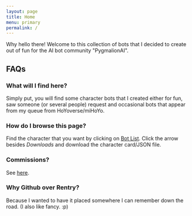 ```yaml
---
layout: page
title: Home
menu: primary
permalink: /
---
```


Why hello there! Welcome to this collection of bots that I decided to create out of fun for the AI bot community "PygmalionAI". 

## FAQs

### What will I find here?

Simply put, you will find some character bots that I created either for fun, saw someone (or several people) request and occasional bots that appear from my queue from HoYoverse/miHoYo. 

### How do I browse this page?

Find the character that you want by clicking on [Bot List]({{site.baseurl}}/bot-list). Click the arrow besides *Downloads* and download the character card/JSON file.

### Commissions?
See [here]({{site.baseurl}}/commissions).

### Why Github over Rentry?
Because I wanted to have it placed somewhere I can remember down the road. (I also like fancy. :p)